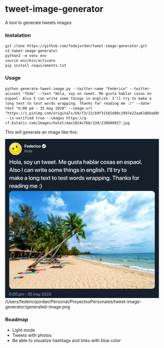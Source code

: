 # tweet-image-generator
A tool to generate tweets images

### Instalation
```
git clone https://github.com/fedejordan/tweet-image-generator.git
cd tweet-image-generator
python3 -m venv env
source env/bin/activate
pip install requirements.txt
```

### Usage
```
python generate-tweet-image.py --twitter-name "Federico" --twitter-account "fede" --text "Hola, soy un tweet. Me gusta hablar cosas en espaol. Also I can write some things in english. I'll try to make a long text to test words wrapping. Thanks for reading me :)" --date-text "6:00 pm - 35 may 2020" --image-url "https://i.pinimg.com/originals/b9/f3/15/b9f31565dd0c1997e22aa6186be88912.jpg" --is-verified true --images https://q-cf.bstatic.com/images/hotel/max1024x768/220/220680927.jpg
```

This will generate an image like this:

<img src="generated-image.png"></img>
/Users/federicojordan/Personal/ProyectosPersonales/tweet-image-generator/generated-image.png
### Roadmap
- Light mode
- Tweets with photos
- Be able to visualize hashtags and links with blue color
